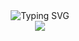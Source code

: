 <div align="center"><img src="https://readme-typing-svg.demolab.com?font=Caprasimo&size=31&duration=2000&pause=500&color=7957D5&center=true&multiline=true&width=435&height=101&lines=Welcome+to+my+github;Have+a+good+day!" alt="Typing SVG" />
</div>

<div align="center">
  <img src="https://github-readme-stats.vercel.app/api/top-langs/?username=Zoushen6&hide_title=false&hide_border=true&layout=compact&langs_count=6&text_color=000&title_color=7957d5&icon_color=fff&bg_color=ffffff&theme=graywhite" /> 
</div>

<!--
**Zoushen6/Zoushen6** is a ✨ _special_ ✨ repository because its `README.md` (this file) appears on your GitHub profile.

//统计信息
<div align="center"> 
  <img height="137px" src="https://github-readme-stats.vercel.app/api?username=Zoushen6&hide_title=true&hide_border=true&show_icons=trueline_height=21&text_color=000&icon_color=000&bg_color=0,ea6161,ffc64d,fffc4d,52fa5a&theme=graywhite" />
</div>

Here are some ideas to get you started:

- 🔭 I’m currently working on ...
- 🌱 I’m currently learning ...
- 👯 I’m looking to collaborate on ...
- 🤔 I’m looking for help with ...
- 💬 Ask me about ...
- 📫 How to reach me: ...
- 😄 Pronouns: ...
- ⚡ Fun fact: ...
-->
